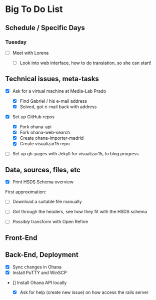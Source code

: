 Big To Do List
==============

Schedule / Specific Days
------------------------
### Tuesday ###
- [ ] Meet with Lorena
  - [ ] Look into web interface, how to do translation, so she can start!


Technical issues, meta-tasks
----------------------------
- [x] Ask for a virtual machine at Media-Lab Prado
  - [x] Find Gabriel / his e-mail address
  - [x] Solved, got e-mail back with address
- [x] Set up GitHub repos
  - [x] Fork ohana-api
  - [x] Fork ohana-web-search
  - [x] Create ohana-importer-madrid
  - [x] Create visualizar15 repo
- [ ] Set up gh-pages with Jekyll for visualizar15, to blog progress

  
Data, sources, files, etc
-------------------------
- [x] Print HSDS Schema overview

First approximation:
- [ ] Download a suitable file manually
- [ ] Got through the headers, see how they fit with the HSDS schema
- [ ] _Possibly_ transform with Open Refine


Front-End
---------


Back-End, Deployment
--------------------
- [x] Sync changes in Ohana
- [x] Install PuTTY and WinSCP
- [] Install Ohana API locally
  - [x] Ask for help (create new issue) on how access the rails server
  
